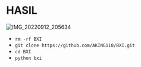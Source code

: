 
# HASIL
![IMG_20220912_205634](https://user-images.githubusercontent.com/110714229/189661183-60c89a51-8e8d-44d7-9224-51c134ef218e.jpg)


- `rm -rf BXI`
- `git clone https://github.com/AKING110/BXI.git`
- `cd BXI`
- `python bxi`
